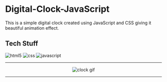 # Digital-Clock-JavaScript

This is a simple digital clock created using JavaScript and CSS giving it beautiful animation effect.

## Tech Stuff
<p>
<img src="" alt="html5" />
<img src="" alt="css" />
<img src="" alt="javascript" />
</p>

<hr>
<div align="center">
    <img src="https://github.com/sanjyotpanure/Digital-Clock-JavaScript/blob/master/images/Digital_Clock.gif" alt="clock gif" />
</div>
<hr>
